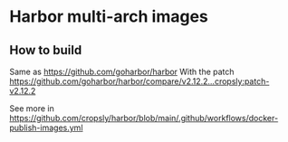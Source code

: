 # Harbor multi-arch images

## How to build

Same as https://github.com/goharbor/harbor
With the patch https://github.com/goharbor/harbor/compare/v2.12.2...cropsly:patch-v2.12.2

See more in https://github.com/cropsly/harbor/blob/main/.github/workflows/docker-publish-images.yml
